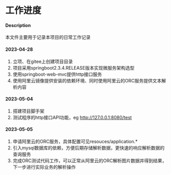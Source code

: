 # 工作进度

#### Description
本文件主要用于记录本项目的日常工作记录

#### 2023-04-28

1. 立项、在gitee上创建项目目录
2. 项目采用springboot2.3.4.RELEASE版本实现微服务架构选型
3. 使用springboot-web-mvc提供http接口服务
4. 使用阿里云镜像提供安装的依赖环境、同时使用阿里云的ORC服务提供文本解析内容

#### 2023-05-04

1. 搭建项目脚手架
2. 测试程序的http接口API功能，eg http://127.0.0.1:8080/test

#### 2023-05-05
1. 申请阿里云的ORC服务，具体配置可见resouces/application.*
2. 引入mysql数据库的依赖，方便后期存储解析数据，更快速的响应解析数据的查询服务
3. 完成ORC测试代码工作，可以正常从阿里云的ORC解析图片数据并得到结果，下一步进行实际业务的解析操作


